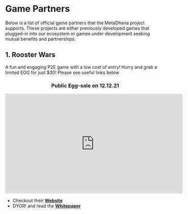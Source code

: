 # **Game Partners**

Below is a list of official game partners that the MetaDhana project supports. These projects are either previously developed games that plugged-in into our ecosystem or games under development seeking mutual benefits and partnerships.

## **1. Rooster Wars**

A fun and engaging P2E game with a low cost of entry! Hurry and grab a limited EGG for just $30! Please see useful links below

<center>

### **Public Egg-sale on 12.12.21**

<iframe width="560" height="315" src="https://www.youtube.com/embed/7KK56OCb7z0" title="YouTube video player" frameborder="0" allow="accelerometer; autoplay; clipboard-write; encrypted-media; gyroscope; picture-in-picture" allowfullscreen></iframe>

</center>

- Checkout their <b><a href="https://www.roosterwars.io/" target="_blank">Website</a></b>
- DYOR! and read the <b><a href="https://whitepaper.roosterwars.io/" target="_blank">Whitepaper</a></b>
